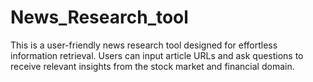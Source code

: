 # News_Research_tool
 This is a user-friendly news research tool designed for effortless information retrieval. Users can input article URLs and ask questions to receive relevant insights from the stock market and financial domain.
